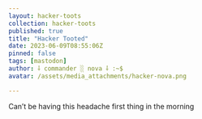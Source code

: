 ```yaml
---
layout: hacker-toots
collection: hacker-toots
published: true
title: "Hacker Tooted"
date: 2023-06-09T08:55:06Z
pinned: false
tags: [mastodon]
author: ⸸ commander ░ nova ⸸ :~$
avatar: /assets/media_attachments/hacker-nova.png

---
```


<p>Can’t be having this headache first thing in the morning</p>


